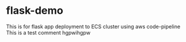 # flask-demo

This is for flask app deployment to ECS cluster using aws code-pipeline
This is a test comment
hgpwihgpw